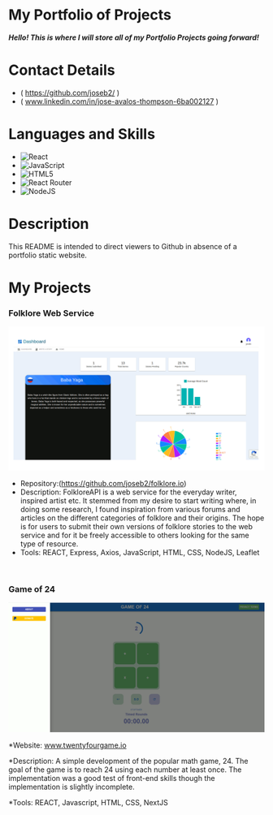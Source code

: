 # My Portfolio of Projects

___Hello! This is where I will store all of my Portfolio Projects going forward!___

# Contact Details

* ( https://github.com/joseb2/ )
* ( www.linkedin.com/in/jose-avalos-thompson-6ba002127 )

# Languages and Skills

* ![React](https://img.shields.io/badge/react-%2320232a.svg?style=for-the-badge&logo=react&logoColor=%2361DAFB)
* ![JavaScript](https://img.shields.io/badge/javascript-%23323330.svg?style=for-the-badge&logo=javascript&logoColor=%23F7DF1E)
* ![HTML5](https://img.shields.io/badge/html5-%23E34F26.svg?style=for-the-badge&logo=html5&logoColor=white)
* ![React Router](https://img.shields.io/badge/React_Router-CA4245?style=for-the-badge&logo=react-router&logoColor=white)
* ![NodeJS](https://img.shields.io/badge/node.js-6DA55F?style=for-the-badge&logo=node.js&logoColor=white)

# Description

This README is intended to direct viewers to Github in absence of a portfolio static website.

# My Projects

### Folklore Web Service

![Alt Text](./assets/FolkloreAPI.gif)

* Repository:(https://github.com/joseb2/folklore.io)
* Description: FolkloreAPI is a web service for the everyday writer, inspired artist etc. It stemmed from my desire to start writing where, in doing some research, I found inspiration from various forums and articles on the different categories of folklore and their origins. The hope is for users to submit their own versions of folklore stories to the web service and for it be freely accessible to others looking for the same type of resource.
* Tools: REACT, Express, Axios, JavaScript, HTML, CSS, NodeJS, Leaflet

<br/>

### Game of 24

![Alt Text](./assets/TwentyFour.gif)

*Website: www.twentyfourgame.io

*Description: A simple development of the popular math game, 24. The goal of the game is to reach 24 using each number at least once. The implementation was a good test of front-end skills though the implementation is slightly incomplete.

*Tools: REACT, Javascript, HTML, CSS, NextJS
